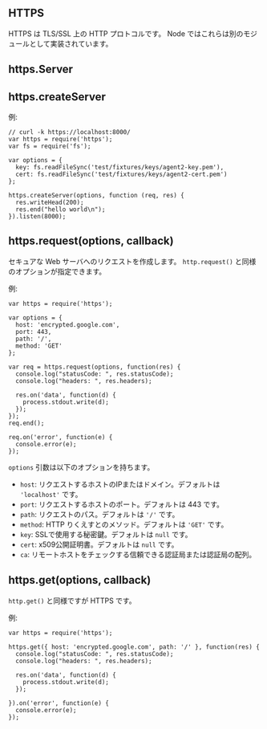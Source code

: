 ## HTTPS

<!--

HTTPS is the HTTP protocol over TLS/SSL. In Node this is implemented as a
separate module.

-->
HTTPS は TLS/SSL 上の HTTP プロトコルです。
Node ではこれらは別のモジュールとして実装されています。

## https.Server
## https.createServer

<!--

Example:

-->
例:

    // curl -k https://localhost:8000/
    var https = require('https');
    var fs = require('fs');

    var options = {
      key: fs.readFileSync('test/fixtures/keys/agent2-key.pem'),
      cert: fs.readFileSync('test/fixtures/keys/agent2-cert.pem')
    };

    https.createServer(options, function (req, res) {
      res.writeHead(200);
      res.end("hello world\n");
    }).listen(8000);


## https.request(options, callback)

<!--

Makes a request to a secure web server.
Similar options to `http.request()`.

-->
セキュアな Web サーバへのリクエストを作成します。
`http.request()` と同様のオプションが指定できます。

<!--

Example:

-->
例:

    var https = require('https');

    var options = {
      host: 'encrypted.google.com',
      port: 443,
      path: '/',
      method: 'GET'
    };

    var req = https.request(options, function(res) {
      console.log("statusCode: ", res.statusCode);
      console.log("headers: ", res.headers);

      res.on('data', function(d) {
        process.stdout.write(d);
      });
    });
    req.end();

    req.on('error', function(e) {
      console.error(e);
    });

<!--

The options argument has the following options

-->
`options` 引数は以下のオプションを持ちます。

<!--

- host: IP or domain of host to make request to. Defaults to `'localhost'`.
- port: port of host to request to. Defaults to 443.
- path: Path to request. Default `'/'`.
- method: HTTP request method. Default `'GET'`.
- key: Private key to use for SSL. Default `null`.
- cert: Public x509 certificate to use. Default `null`.
- ca: An authority certificate or array of authority certificates to check
  the remote host against.

-->
- `host`: リクエストするホストのIPまたはドメイン。デフォルトは `'localhost'` です。
- `port`: リクエストするホストのポート。デフォルトは 443 です。
- `path`: リクエストのパス。デフォルトは `'/'` です。
- `method`: HTTP りくえすとのメソッド。デフォルトは `'GET'` です。
- `key`: SSLで使用する秘密鍵。デフォルトは `null` です。
- `cert`: x509公開証明書。デフォルトは `null` です。
- `ca`: リモートホストをチェックする信頼できる認証局または認証局の配列。

## https.get(options, callback)

<!--

Like `http.get()` but for HTTPS.

-->
`http.get()` と同様ですが HTTPS です。

<!--

Example:

-->
例:

    var https = require('https');

    https.get({ host: 'encrypted.google.com', path: '/' }, function(res) {
      console.log("statusCode: ", res.statusCode);
      console.log("headers: ", res.headers);

      res.on('data', function(d) {
        process.stdout.write(d);
      });

    }).on('error', function(e) {
      console.error(e);
    });




